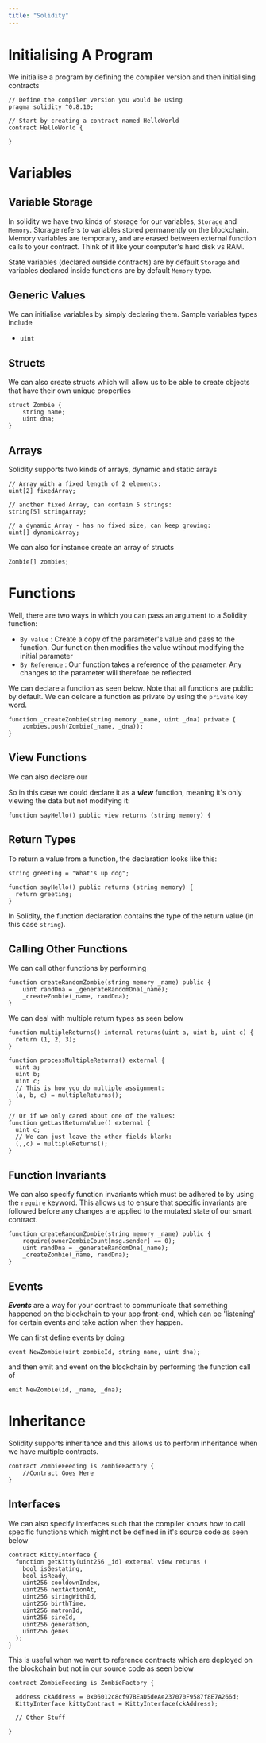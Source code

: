```yaml
---
title: "Solidity"
---
```


# Initialising A Program

We initialise a program by defining the compiler version and then initialising contracts

```solidity
// Define the compiler version you would be using
pragma solidity ^0.8.10;

// Start by creating a contract named HelloWorld
contract HelloWorld {

}
```

# Variables

## Variable Storage
In solidity we have two kinds of storage for our variables, `Storage` and `Memory`. Storage refers to variables stored permanently on the blockchain. Memory variables are temporary, and are erased between external function calls to your contract. Think of it like your computer's hard disk vs RAM.

State variables (declared outside contracts) are by default `Storage` and variables declared inside functions are by default `Memory` type.

## Generic Values
We can initialise variables by simply declaring them. Sample variables types include
- `uint`

## Structs
We can also create structs which will allow us to be able to create objects that have their own unique properties

```solidity
struct Zombie {
	string name;
	uint dna;
}
```

## Arrays
Solidity supports two kinds of arrays, dynamic and static arrays

```solidity
// Array with a fixed length of 2 elements:
uint[2] fixedArray;

// another fixed Array, can contain 5 strings:
string[5] stringArray;

// a dynamic Array - has no fixed size, can keep growing:
uint[] dynamicArray;
```

We can also for instance create an array of structs

```solidity
Zombie[] zombies;
```

# Functions
Well, there are two ways in which you can pass an argument to a Solidity function:

- `By value` : Create a copy of the parameter's value and pass to the function. Our function then modifies the value wtihout modifying the initial parameter
- `By Reference` : Our function takes a reference of the parameter. Any changes to the parameter will therefore be reflected

We can declare a function as seen below. Note that all functions are public by default. We can delcare a function as private by using the `private` key word.

```solidity
function _createZombie(string memory _name, uint _dna) private {
    zombies.push(Zombie(_name, _dna));
}
```

## View Functions
We can also declare our 

So in this case we could declare it as a **_view_** function, meaning it's only viewing the data but not modifying it:

```solidity
function sayHello() public view returns (string memory) {
```


## Return Types
To return a value from a function, the declaration looks like this:

```solidity
string greeting = "What's up dog";

function sayHello() public returns (string memory) {
  return greeting;
}
```

In Solidity, the function declaration contains the type of the return value (in this case `string`).

## Calling Other Functions
We can call other functions by performing

```solidity
function createRandomZombie(string memory _name) public {
	uint randDna = _generateRandomDna(_name);
	_createZombie(_name, randDna);
}
```

We can deal with multiple return types as seen below

```solidity
function multipleReturns() internal returns(uint a, uint b, uint c) {
  return (1, 2, 3);
}

function processMultipleReturns() external {
  uint a;
  uint b;
  uint c;
  // This is how you do multiple assignment:
  (a, b, c) = multipleReturns();
}

// Or if we only cared about one of the values:
function getLastReturnValue() external {
  uint c;
  // We can just leave the other fields blank:
  (,,c) = multipleReturns();
}
```

## Function Invariants

We can also specify function invariants which must be adhered to by using the `require` keyword. This allows us to ensure that specific invariants are followed before any changes are applied to the mutated state of our smart contract.

```solidity
function createRandomZombie(string memory _name) public {
	require(ownerZombieCount[msg.sender] == 0);
	uint randDna = _generateRandomDna(_name);
	_createZombie(_name, randDna);
}
```

## Events

**_Events_** are a way for your contract to communicate that something happened on the blockchain to your app front-end, which can be 'listening' for certain events and take action when they happen.

We can first define events by doing

```solidity
event NewZombie(uint zombieId, string name, uint dna);
```

and then emit and event on the blockchain by performing the function call of

```solidity
emit NewZombie(id, _name, _dna);
```

 

# Inheritance
Solidity supports inheritance and this allows us to perform inheritance when we have multiple contracts.

```solidity
contract ZombieFeeding is ZombieFactory {
	//Contract Goes Here
}
```

## Interfaces
We can also specify interfaces such that the compiler knows how to call specific functions which might not be defined in it's source code as seen below

```solidity
contract KittyInterface {
  function getKitty(uint256 _id) external view returns (
    bool isGestating,
    bool isReady,
    uint256 cooldownIndex,
    uint256 nextActionAt,
    uint256 siringWithId,
    uint256 birthTime,
    uint256 matronId,
    uint256 sireId,
    uint256 generation,
    uint256 genes
  );
}
```

This is useful when we want to reference contracts which are deployed on the blockchain but not in our source code as seen below

```solidity
contract ZombieFeeding is ZombieFactory {

  address ckAddress = 0x06012c8cf97BEaD5deAe237070F9587f8E7A266d;
  KittyInterface kittyContract = KittyInterface(ckAddress);
	
  // Other Stuff

}
```